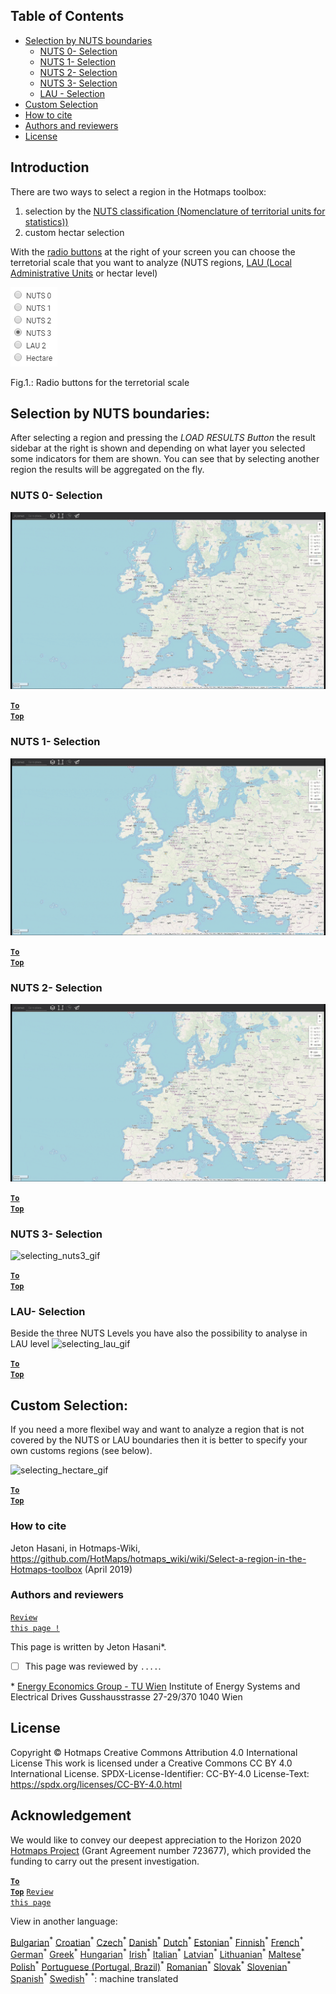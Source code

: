 ﻿## Table of Contents
* [Selection by NUTS boundaries](#Selection-by-NUTS-boundaries)
  * [NUTS 0- Selection](#NUTS-0--Selection)
  * [NUTS 1- Selection](#NUTS-1--Selection)
  * [NUTS 2- Selection](#NUTS-2--Selection)
  * [NUTS 3- Selection](#NUTS-3--Selection)
  * [LAU - Selection](#LAU--Selection)
* [Custom Selection](#Custom-Selection)
* [How to cite](#How-to-cite)
* [Authors and reviewers](#Authors-and-reviewers)
* [License](#License)

## Introduction
There are two ways to select a region in the Hotmaps toolbox:
1. selection by the [NUTS classification (Nomenclature of territorial units for statistics))](https://ec.europa.eu/eurostat/web/nuts/background)
2. custom hectar selection

With the [radio buttons](#Fig1) at the right of your screen you can choose the terretorial scale that you want to analyze (NUTS regions, [LAU (Local Administrative Units](https://ec.europa.eu/eurostat/web/nuts/local-administrative-units) or hectar level)

<a name="Fig1">![radio_buttons_png][radio_buttons]</a>

Fig.1.: Radio buttons for the terretorial scale

## Selection by NUTS boundaries:
After selecting a region and pressing the _LOAD RESULTS Button_ the result sidebar at the right is shown and depending on what layer you selected some indicators for them are shown. You can see that by selecting another region the results will be aggregated on the fly.

### NUTS 0- Selection
![ selecting_nuts0_gif][ selecting_nuts0]

<code><ins>**[To Top](#table-of-contents)**</ins></code>

### NUTS 1- Selection
![ selecting_nuts1_gif][ selecting_nuts1]

<code><ins>**[To Top](#table-of-contents)**</ins></code>

### NUTS 2- Selection
![ selecting_nuts2_gif][ selecting_nuts2]

<code><ins>**[To Top](#table-of-contents)**</ins></code>

### NUTS 3- Selection
![ selecting_nuts3_gif][ selecting_nuts3]

<code><ins>**[To Top](#table-of-contents)**</ins></code>

### LAU- Selection
Beside the three NUTS Levels you have also the possibility to analyse in LAU level
![ selecting_lau_gif][selecting_lau]

<code><ins>**[To Top](#table-of-contents)**</ins></code>

## Custom Selection:
If you need a more flexibel way and want to analyze a region that is not covered by the NUTS or LAU boundaries then it is better to specify your own customs regions (see below).

![ selecting_hectare_gif][selecting_hectare]

<code><ins>**[To Top](#table-of-contents)**</ins></code>

### How to cite

Jeton Hasani, in Hotmaps-Wiki, https://github.com/HotMaps/hotmaps_wiki/wiki/Select-a-region-in-the-Hotmaps-toolbox (April 2019)


### Authors and reviewers
<code>[Review this page !](https://github.com/HotMaps/hotmaps_wiki/wiki/How-to-select-a-region-in-the-Hotmaps-toolbox/_edit)</code>

This page is written by Jeton Hasani\*.
- [ ] This page was reviewed by <code>....</code>\.


\* [Energy Economics Group - TU Wien](https://eeg.tuwien.ac.at/)
Institute of Energy Systems and Electrical Drives
Gusshausstrasse 27-29/370
1040 Wien

## License
Copyright © Hotmaps
Creative Commons Attribution 4.0 International License
This work is licensed under a Creative Commons CC BY 4.0 International License.
SPDX-License-Identifier: CC-BY-4.0
License-Text: https://spdx.org/licenses/CC-BY-4.0.html


## Acknowledgement
We would like to convey our deepest appreciation to the Horizon 2020 [Hotmaps Project](https://www.hotmaps-project.eu) (Grant Agreement number 723677), which provided the funding to carry out the present investigation.

<code><ins>**[To Top](#table-of-contents)**</ins></code>
<code>[Review this page](https://github.com/HotMaps/hotmaps_wiki/wiki/How-to-select-a-region-in-the-Hotmaps-toolbox/_edit)</code>

[//]: # (Here are all the files to the links)


[radio_buttons]: https://github.com/HotMaps/hotmaps_wiki/blob/master/Images/general_tool_functionalities_and_structure/radio_buttons.png

[selecting_nuts0]: https://github.com/HotMaps/hotmaps_wiki/blob/master/Images/general_tool_functionalities_and_structure/selecting_nuts0.gif

[selecting_nuts1]: https://github.com/HotMaps/hotmaps_wiki/blob/master/Images/general_tool_functionalities_and_structure/selecting_nuts1.gif

[selecting_nuts2]: https://github.com/HotMaps/hotmaps_wiki/blob/master/Images/general_tool_functionalities_and_structure/selecting_nuts2.gif

[selecting_nuts3]: https://github.com/HotMaps/hotmaps_wiki/blob/master/Images/general_tool_functionalities_and_structure/selecting_nuts3.gif

[selecting_lau]: https://github.com/HotMaps/hotmaps_wiki/blob/master/Images/general_tool_functionalities_and_structure/selecting_lau.gif

[selecting_hectare]: https://github.com/HotMaps/hotmaps_wiki/blob/master/Images/general_tool_functionalities_and_structure/selecting_hectare.gif



View in another language:

 [Bulgarian](bg-Select-a-region-in-the-Hotmaps-toolbox)<sup>\*</sup> [Croatian](hr-Select-a-region-in-the-Hotmaps-toolbox)<sup>\*</sup> [Czech](cs-Select-a-region-in-the-Hotmaps-toolbox)<sup>\*</sup> [Danish](da-Select-a-region-in-the-Hotmaps-toolbox)<sup>\*</sup> [Dutch](nl-Select-a-region-in-the-Hotmaps-toolbox)<sup>\*</sup> [Estonian](et-Select-a-region-in-the-Hotmaps-toolbox)<sup>\*</sup> [Finnish](fi-Select-a-region-in-the-Hotmaps-toolbox)<sup>\*</sup> [French](fr-Select-a-region-in-the-Hotmaps-toolbox)<sup>\*</sup> [German](de-Select-a-region-in-the-Hotmaps-toolbox)<sup>\*</sup> [Greek](el-Select-a-region-in-the-Hotmaps-toolbox)<sup>\*</sup> [Hungarian](hu-Select-a-region-in-the-Hotmaps-toolbox)<sup>\*</sup> [Irish](ga-Select-a-region-in-the-Hotmaps-toolbox)<sup>\*</sup> [Italian](it-Select-a-region-in-the-Hotmaps-toolbox)<sup>\*</sup> [Latvian](lv-Select-a-region-in-the-Hotmaps-toolbox)<sup>\*</sup> [Lithuanian](lt-Select-a-region-in-the-Hotmaps-toolbox)<sup>\*</sup> [Maltese](mt-Select-a-region-in-the-Hotmaps-toolbox)<sup>\*</sup> [Polish](pl-Select-a-region-in-the-Hotmaps-toolbox)<sup>\*</sup> [Portuguese (Portugal, Brazil)](pt-Select-a-region-in-the-Hotmaps-toolbox)<sup>\*</sup> [Romanian](ro-Select-a-region-in-the-Hotmaps-toolbox)<sup>\*</sup> [Slovak](sk-Select-a-region-in-the-Hotmaps-toolbox)<sup>\*</sup> [Slovenian](sl-Select-a-region-in-the-Hotmaps-toolbox)<sup>\*</sup> [Spanish](es-Select-a-region-in-the-Hotmaps-toolbox)<sup>\*</sup> [Swedish](sv-Select-a-region-in-the-Hotmaps-toolbox)<sup>\*</sup>
<sup>\*</sup>: machine translated
